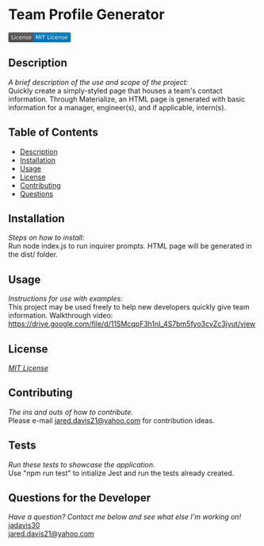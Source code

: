 # Team Profile Generator  
   <svg xmlns="http://www.w3.org/2000/svg" xmlns:xlink="http://www.w3.org/1999/xlink" width="126" height="20" role="img" aria-label="License: MIT License"><title>License: MIT License</title><linearGradient id="s" x2="0" y2="100%"><stop offset="0" stop-color="#bbb" stop-opacity=".1"/><stop offset="1" stop-opacity=".1"/></linearGradient><clipPath id="r"><rect width="126" height="20" rx="3" fill="#fff"/></clipPath><g clip-path="url(#r)"><rect width="51" height="20" fill="#555"/><rect x="51" width="75" height="20" fill="#007ec6"/><rect width="126" height="20" fill="url(#s)"/></g><g fill="#fff" text-anchor="middle" font-family="Verdana,Geneva,DejaVu Sans,sans-serif" text-rendering="geometricPrecision" font-size="110"><text aria-hidden="true" x="265" y="150" fill="#010101" fill-opacity=".3" transform="scale(.1)" textLength="410">License</text><text x="265" y="140" transform="scale(.1)" fill="#fff" textLength="410">License</text><text aria-hidden="true" x="875" y="150" fill="#010101" fill-opacity=".3" transform="scale(.1)" textLength="650">MIT License</text><text x="875" y="140" transform="scale(.1)" fill="#fff" textLength="650">MIT License</text></g></svg>

   ## Description
   *A brief description of the use and scope of the project:*    
   Quickly create a simply-styled page that houses a team's contact information. Through Materialize, an HTML page is generated with basic information for a manager, engineer(s), and if applicable, intern(s).

   ## Table of Contents
   - [Description](#description)
   - [Installation](#installation)
   - [Usage](#usage)
   - [License](#license)
   - [Contributing](#contributing)
   - [Questions](#questions-for-the-developer)

   ## Installation
   *Steps on how to install:*  
   Run node index.js to run inquirer prompts. HTML page will be generated in the dist/ folder.

   ## Usage
   *Instructions for use with examples:*  
   This project may be used freely to help new developers quickly give team information.
   Walkthrough video: https://drive.google.com/file/d/11SMcqpF3h1nI_4S7bm5fyo3cvZc3jvut/view 

   ## License
   *[MIT License](https://www.mit.edu/~amini/LICENSE.md)*

   ## Contributing
   *The ins and outs of how to contribute.*  
   Please e-mail jared.davis21@yahoo.com for contribution ideas.

   ## Tests
   *Run these tests to showcase the application.*  
   Use "npm run test" to intialize Jest and run the tests already created.

   ## Questions for the Developer
   *Have a question? Contact me below and see what else I'm working on!*  
   [jadavis30](https://www.github.com/jadavis30)  
   jared.davis21@yahoo.com